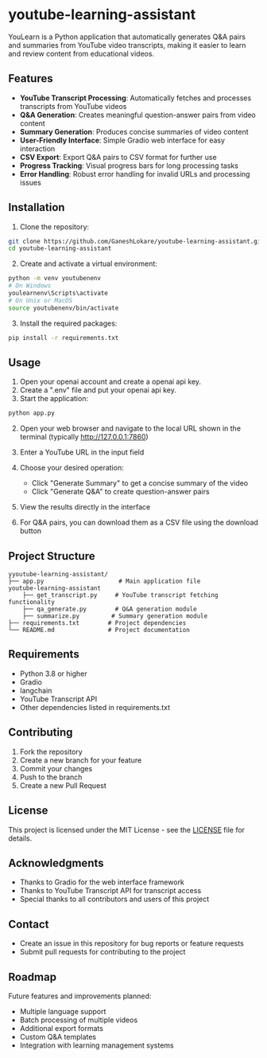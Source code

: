 # youtube-learning-assistant


YouLearn is a Python application that automatically generates Q&A pairs and summaries from YouTube video transcripts, making it easier to learn and review content from educational videos.

## Features

- **YouTube Transcript Processing**: Automatically fetches and processes transcripts from YouTube videos
- **Q&A Generation**: Creates meaningful question-answer pairs from video content
- **Summary Generation**: Produces concise summaries of video content
- **User-Friendly Interface**: Simple Gradio web interface for easy interaction
- **CSV Export**: Export Q&A pairs to CSV format for further use
- **Progress Tracking**: Visual progress bars for long processing tasks
- **Error Handling**: Robust error handling for invalid URLs and processing issues

## Installation

1. Clone the repository:
```bash
git clone https://github.com/GaneshLokare/youtube-learning-assistant.git
cd youtube-learning-assistant
```

2. Create and activate a virtual environment:
```bash
python -m venv youtubenenv
# On Windows
youlearnenv\Scripts\activate
# On Unix or MacOS
source youtubenenv/bin/activate
```

3. Install the required packages:
```bash
pip install -r requirements.txt
```

## Usage

1. Open your openai account and create a openai api key.
2. Create a ".env" file and put your openai api key.
3. Start the application:
```bash
python app.py
```

2. Open your web browser and navigate to the local URL shown in the terminal (typically http://127.0.0.1:7860)

3. Enter a YouTube URL in the input field

4. Choose your desired operation:
   - Click "Generate Summary" to get a concise summary of the video
   - Click "Generate Q&A" to create question-answer pairs
   
5. View the results directly in the interface

6. For Q&A pairs, you can download them as a CSV file using the download button

## Project Structure

```
yyoutube-learning-assistant/
├── app.py                     # Main application file
youtube-learning-assistant
    ├── get_transcript.py     # YouTube transcript fetching functionality
    ├── qa_generate.py        # Q&A generation module
    ├── summarize.py         # Summary generation module
├── requirements.txt        # Project dependencies
└── README.md               # Project documentation
```

## Requirements

- Python 3.8 or higher
- Gradio
- langchain
- YouTube Transcript API
- Other dependencies listed in requirements.txt

## Contributing

1. Fork the repository
2. Create a new branch for your feature
3. Commit your changes
4. Push to the branch
5. Create a new Pull Request

## License

This project is licensed under the MIT License - see the [LICENSE](LICENSE) file for details.

## Acknowledgments

- Thanks to Gradio for the web interface framework
- Thanks to YouTube Transcript API for transcript access
- Special thanks to all contributors and users of this project

## Contact

- Create an issue in this repository for bug reports or feature requests
- Submit pull requests for contributing to the project

## Roadmap

Future features and improvements planned:
- Multiple language support
- Batch processing of multiple videos
- Additional export formats
- Custom Q&A templates
- Integration with learning management systems